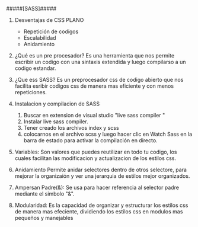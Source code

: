#####[SASS]#####

1. Desventajas de CSS PLANO
    * Repetición de codigos
    * Escalabilidad
    * Anidamiento

2. ¿Qué es un pre procesador?
    Es una herramienta que nos permite escribir un codigo con una sintaxis extendida y luego compilarso a un codigo estandar.
3. ¿Que ess SASS?
    Es un preprocesador css de codigo abierto que nos facilita esribir codigos css de  manera mas eficiente y con menos repeticiones.

4. Instalacion y compilacion de SASS
    1. Buscar en extension de visual studio "live sass compiler "
    2. Instalar live sass compiler.
    3. Tener creado los archivos index y scss
    4. colocarnos en el archivo scss y  luego hacer clic en Watch Sass en la barra de estado para activar la        compilación en directo.

5. Variables:
    Son valores que puedes reutilizar en todo tu codigo, los cuales facilitan las modificacion y actualizacion de los estilos css.

6. Anidamiento
    Permite anidar selectores dentro de otros selectore, para mejorar la organizaión y ver una jerarquia de estilos mejor organizados.

7. Ampersan Padre(&):
    Se usa para hacer referencia al selector padre mediante el simbolo "&".

8. Modularidad: Es la capacidad de organizar y estructurar los estilos css de manera mas efeciente, dividiendo los estilos css en modulos mas pequeños y manejables    

